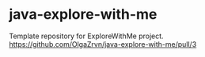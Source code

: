 # java-explore-with-me
Template repository for ExploreWithMe project.
https://github.com/OlgaZrvn/java-explore-with-me/pull/3